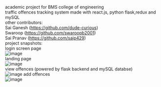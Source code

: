 academic project for BMS college of engineering  
traffic offences tracking system made with react.js, python flask,redux and mySQL  
other contributors:  
Sai Ganesh (https://github.com/dude-curious)  
Swaroop (https://github.com/swaroopb2001)  
Sai Pranav (https://github.com/saip429)  
project snapshots:  
login screen page  
![image](https://user-images.githubusercontent.com/87996749/208025286-bc9b117a-5846-47ff-a08c-2f5e38a0c441.png)  
landing page  
![image](https://user-images.githubusercontent.com/87996749/208025379-713090c7-48c2-4c9f-a395-36e2fbf172a0.png)  
view offences (powered by flask backend and mySQL databse)  
![image](https://user-images.githubusercontent.com/87996749/208025437-277eb93f-17b3-4711-a404-f43fee344e69.png)
add offences  
![image](https://user-images.githubusercontent.com/87996749/208025466-fa070238-e096-4c90-8135-809920167cbe.png)






